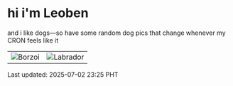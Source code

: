 # hi i'm Leoben

and i like dogs—so have some random dog pics that change whenever my CRON feels like it

|  |  |
|--------|----------|
| ![Borzoi](https://random-dog-vercel.vercel.app/api/random-borzoi?v=1751469907) | ![Labrador](https://random-dog-vercel.vercel.app/api/random-labrador?v=1751469907) |

Last updated: 2025-07-02 23:25 PHT
